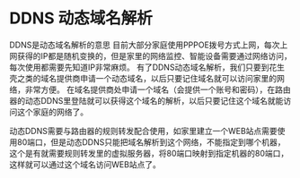# DDNS 动态域名解析

DDNS是动态域名解析的意思
目前大部分家庭使用PPPOE拨号方式上网，每次上网获得的IP都是随机变换的，但是家里的网络监控、智能设备需要通过网络访问，每次使用都需要先知道IP非常麻烦。
有了DDNS动态域名解析，我们只要到花生壳之类的域名提供商申请一个动态域名，以后只要记住域名就可以访问家里的网络，非常方便。
在域名提供商处申请一个域名（会提供一个账号和密码），在路由器的动态DDNS里登陆就可以获得这个域名的解析，以后只要记住这个域名就能访问这个家庭的网络了。

动态DDNS需要与路由器的规则转发配合使用，如家里建立一个WEB站点需要使用80端口，但是动态DDNS只能把域名解析到这个网络，不能指定到哪个机器，这个是有就需要规则转发里的虚拟服务器，将80端口映射到指定机器的80端口，这样就可以通过这个域名访问WEB站点了。
